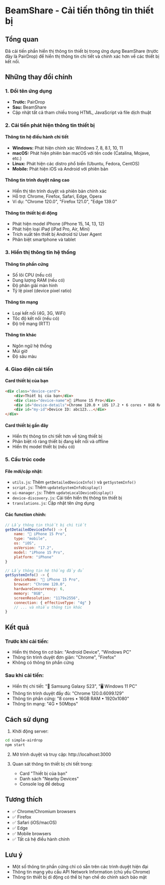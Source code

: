 # BeamShare - Cải tiến thông tin thiết bị

## Tổng quan
Đã cải tiến phần hiển thị thông tin thiết bị trong ứng dụng BeamShare (trước đây là PairDrop) để hiển thị thông tin chi tiết và chính xác hơn về các thiết bị kết nối.

## Những thay đổi chính

### 1. Đổi tên ứng dụng
- **Trước:** PairDrop
- **Sau:** BeamShare
- Cập nhật tất cả tham chiếu trong HTML, JavaScript và file dịch thuật

### 2. Cải tiến phát hiện thông tin thiết bị

#### Thông tin hệ điều hành chi tiết
- **Windows:** Phát hiện chính xác Windows 7, 8, 8.1, 10, 11
- **macOS:** Phát hiện phiên bản macOS với tên code (Catalina, Mojave, etc.)
- **Linux:** Phát hiện các distro phổ biến (Ubuntu, Fedora, CentOS)
- **Mobile:** Phát hiện iOS và Android với phiên bản

#### Thông tin trình duyệt nâng cao
- Hiển thị tên trình duyệt và phiên bản chính xác
- Hỗ trợ: Chrome, Firefox, Safari, Edge, Opera
- Ví dụ: "Chrome 120.0", "Firefox 121.0", "Edge 139.0"

#### Thông tin thiết bị di động
- Phát hiện model iPhone (iPhone 15, 14, 13, 12)
- Phát hiện loại iPad (iPad Pro, Air, Mini)
- Trích xuất tên thiết bị Android từ User Agent
- Phân biệt smartphone và tablet

### 3. Hiển thị thông tin hệ thống

#### Thông tin phần cứng
- Số lõi CPU (nếu có)
- Dung lượng RAM (nếu có)
- Độ phân giải màn hình
- Tỷ lệ pixel (device pixel ratio)

#### Thông tin mạng
- Loại kết nối (4G, 3G, WiFi)
- Tốc độ kết nối (nếu có)
- Độ trễ mạng (RTT)

#### Thông tin khác
- Ngôn ngữ hệ thống
- Múi giờ
- Độ sâu màu

### 4. Giao diện cải tiến

#### Card thiết bị của bạn
```html
<div class="device-card">
    <div>Thiết bị của bạn</div>
    <div class="device-name">📱 iPhone 15 Pro</div>
    <div id="device-details">Chrome 120.0 • iOS 17.2 • 6 cores • 8GB RAM • 1179x2556</div>
    <div id="my-id">Device ID: abc123...</div>
</div>
```

#### Card thiết bị gần đây
- Hiển thị thông tin chi tiết hơn về từng thiết bị
- Phân biệt rõ ràng thiết bị đang kết nối và offline
- Hiển thị model thiết bị (nếu có)

### 5. Cấu trúc code

#### File mới/cập nhật:
- `utils.js`: Thêm `getDetailedDeviceInfo()` và `getSystemInfo()`
- `script.js`: Thêm `updateSystemInfoDisplay()`
- `ui-manager.js`: Thêm `updateLocalDeviceDisplay()`
- `device-discovery.js`: Cải tiến hiển thị thông tin thiết bị
- `translations.js`: Cập nhật tên ứng dụng

#### Các function chính:
```javascript
// Lấy thông tin thiết bị chi tiết
getDetailedDeviceInfo() -> {
    name: "📱 iPhone 15 Pro",
    type: "mobile",
    os: "iOS",
    osVersion: "17.2",
    model: "iPhone 15 Pro",
    platform: "iPhone"
}

// Lấy thông tin hệ thống đầy đủ
getSystemInfo() -> {
    deviceName: "📱 iPhone 15 Pro",
    browser: "Chrome 120.0",
    hardwareConcurrency: 6,
    memory: "8GB",
    screenResolution: "1179x2556",
    connection: { effectiveType: "4g" }
    // ... và nhiều thông tin khác
}
```

## Kết quả

### Trước khi cải tiến:
- Hiển thị thông tin cơ bản: "Android Device", "Windows PC"
- Thông tin trình duyệt đơn giản: "Chrome", "Firefox"
- Không có thông tin phần cứng

### Sau khi cải tiến:
- Hiển thị chi tiết: "📱 Samsung Galaxy S23", "🖥️ Windows 11 PC"
- Thông tin trình duyệt đầy đủ: "Chrome 120.0.6099.129"
- Thông tin phần cứng: "8 cores • 16GB RAM • 1920x1080"
- Thông tin mạng: "4G • 50Mbps"

## Cách sử dụng

1. Khởi động server:
```bash
cd simple-airdrop
npm start
```

2. Mở trình duyệt và truy cập: http://localhost:3000

3. Quan sát thông tin thiết bị chi tiết trong:
   - Card "Thiết bị của bạn"
   - Danh sách "Nearby Devices"
   - Console log để debug

## Tương thích

- ✅ Chrome/Chromium browsers
- ✅ Firefox
- ✅ Safari (iOS/macOS)
- ✅ Edge
- ✅ Mobile browsers
- ✅ Tất cả hệ điều hành chính

## Lưu ý

- Một số thông tin phần cứng chỉ có sẵn trên các trình duyệt hiện đại
- Thông tin mạng yêu cầu API Network Information (chủ yếu Chrome)
- Thông tin thiết bị di động có thể bị hạn chế do chính sách bảo mật
